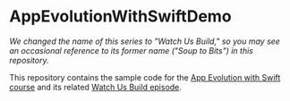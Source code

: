 # AppEvolutionWithSwiftDemo

*We changed the name of this series to "Watch Us Build," so you may see an occasional reference to its former name ("Soup to Bits") in this repository.*

This repository contains the sample code for the [App Evolution with Swift course](https://www.codeschool.com/courses/app-evolution-with-swift) and its related [Watch Us Build episode](https://www.codeschool.com/screencasts/build-a-store-ios-app).
